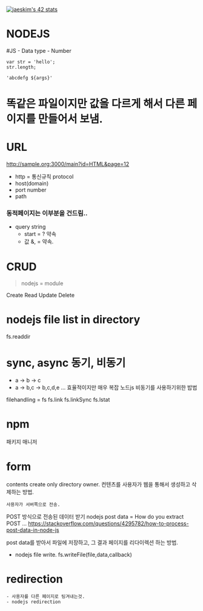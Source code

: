 [![jaeskim's 42 stats](https://badge42.herokuapp.com/api/stats/intra_id)](https://github.com/JaeSeoKim/badge42)
# NODEJS

#JS - Data type - Number
```
var str = 'hello';
str.length;

'abcdefg ${args}'
```

# 똑같은 파일이지만 값을 다르게 해서 다른 페이지를 만들어서 보냄.

# URL
http://sample.org:3000/main?id=HTML&page=12

- http = 통신규칙 protocol
- host(domain)
- port number
- path
### 동적페이지는 이부분을 건드림..
- query string
	- start = ? 약속
	- 값 &, = 약속.

# CRUD
> nodejs = module

Create 
Read 
Update 
Delete

# nodejs file list in directory
fs.readdir

# sync, async 동기, 비동기
- a -> b -> c
- a -> b,c -> b,c,d,e ... 효율적이지만 매우 복잡
노드js 비동기를 사용하기위한 밥법

filehandling = fs
fs.link
fs.linkSync
fs.lstat

<callback>

# npm
패키지 매니저

# form
contents create only directory owner.
컨텐츠를 사용자가 웹을 통해서 생성하고 삭제하는 방법.
```
사용자가 서버쪽으로 전송.
```
POST 방식으로 전송된 데이터 받기
nodejs post data = How do you extract POST ...
https://stackoverflow.com/questions/4295782/how-to-process-post-data-in-node-js


post data를 받아서 파일에 저장하고, 그 결과 페이지를 리다이렉션 하는 방법.
- nodejs file write.
fs.writeFile(file,data,callback)

# redirection
	- 사용자를 다른 페이지로 팅겨내는것.
	- nodejs redirection
